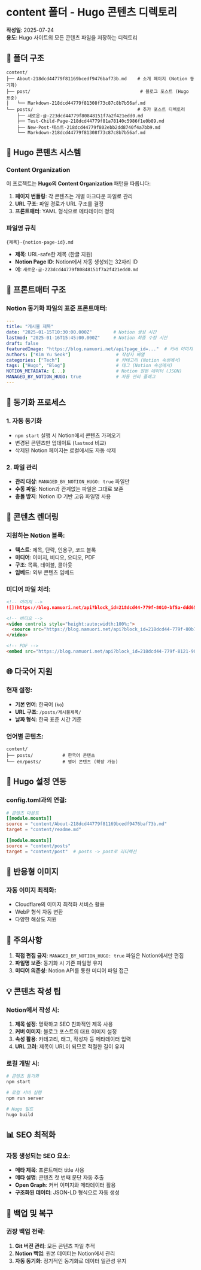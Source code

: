 # content 폴더 - Hugo 콘텐츠 디렉토리

**작성일**: 2025-07-24  
**용도**: Hugo 사이트의 모든 콘텐츠 파일을 저장하는 디렉토리

## 📁 폴더 구조

```
content/
├── About-218dcd44779f81169bcedf9476baf73b.md    # 소개 페이지 (Notion 동기화)
├── post/                                         # 블로그 포스트 (Hugo 표준)
│   └── Markdown-218dcd44779f81308f73c87c8b7b56af.md
└── posts/                                       # 추가 포스트 디렉토리
    ├── 새로운-글-223dcd44779f80848151f7a2f421edd0.md
    ├── Test-Child-Page-218dcd44779f81a78140c5986f1e0b89.md
    ├── New-Post-테스트-218dcd44779f802ebb2dd8740f4a7bb9.md
    └── Markdown-218dcd44779f81308f73c87c8b7b56af.md
```

## 🔑 Hugo 콘텐츠 시스템

### Content Organization
이 프로젝트는 **Hugo의 Content Organization** 패턴을 따릅니다:

1. **페이지 번들링**: 각 콘텐츠는 개별 마크다운 파일로 관리
2. **URL 구조**: 파일 경로가 URL 구조를 결정
3. **프론트매터**: YAML 형식으로 메타데이터 정의

### 파일명 규칙
```
{제목}-{notion-page-id}.md
```

- **제목**: URL-safe한 제목 (한글 지원)
- **Notion Page ID**: Notion에서 자동 생성되는 32자리 ID
- 예: `새로운-글-223dcd44779f80848151f7a2f421edd0.md`

## 📄 프론트매터 구조

### Notion 동기화 파일의 표준 프론트매터:
```yaml
---
title: "게시물 제목"
date: "2025-01-15T10:30:00.000Z"        # Notion 생성 시간
lastmod: "2025-01-16T15:45:00.000Z"     # Notion 최종 수정 시간
draft: false
featuredImage: "https://blog.namuori.net/api?page_id=..."  # 커버 이미지
authors: ["Kim Yu Seok"]                 # 작성자 배열
categories: ["Tech"]                     # 카테고리 (Notion 속성에서)
tags: ["Hugo", "Blog"]                   # 태그 (Notion 속성에서)
NOTION_METADATA: {...}                   # Notion 원본 데이터 (JSON)
MANAGED_BY_NOTION_HUGO: true             # 자동 관리 플래그
---
```

## 🔄 동기화 프로세스

### 1. **자동 동기화**
- `npm start` 실행 시 Notion에서 콘텐츠 가져오기
- 변경된 콘텐츠만 업데이트 (`lastmod` 비교)
- 삭제된 Notion 페이지는 로컬에서도 자동 삭제

### 2. **파일 관리**
- **관리 대상**: `MANAGED_BY_NOTION_HUGO: true` 파일만
- **수동 파일**: Notion과 관계없는 파일은 그대로 보존
- **충돌 방지**: Notion ID 기반 고유 파일명 사용

## 🎨 콘텐츠 렌더링

### 지원하는 Notion 블록:
- **텍스트**: 제목, 단락, 인용구, 코드 블록
- **미디어**: 이미지, 비디오, 오디오, PDF
- **구조**: 목록, 테이블, 콜아웃
- **임베드**: 외부 콘텐츠 임베드

### 미디어 파일 처리:
```markdown
<!-- 이미지 -->
![](https://blog.namuori.net/api?block_id=218dcd44-779f-8010-bf5a-ddd655a2b9b6)

<!-- 비디오 -->
<video controls style="height:auto;width:100%;">
  <source src="https://blog.namuori.net/api?block_id=218dcd44-779f-80b7-874e-cf89660a77b1">
</video>

<!-- PDF -->
<embed src="https://blog.namuori.net/api?block_id=218dcd44-779f-8121-90fc-e873855c3adf" type="application/pdf" />
```

## 🌐 다국어 지원

### 현재 설정:
- **기본 언어**: 한국어 (`ko`)
- **URL 구조**: `/posts/게시물제목/`
- **날짜 형식**: 한국 표준 시간 기준

### 언어별 콘텐츠:
```
content/
├── posts/           # 한국어 콘텐츠
└── en/posts/        # 영어 콘텐츠 (확장 가능)
```

## 🔧 Hugo 설정 연동

### config.toml과의 연결:
```toml
# 콘텐츠 마운트
[[module.mounts]]
source = "content/About-218dcd44779f81169bcedf9476baf73b.md"
target = "content/readme.md"

[[module.mounts]]
source = "content/posts"
target = "content/post"  # posts -> post로 리디렉션
```

## 📱 반응형 이미지

### 자동 이미지 최적화:
- Cloudflare의 이미지 최적화 서비스 활용
- WebP 형식 자동 변환
- 다양한 해상도 지원

## 🚨 주의사항

1. **직접 편집 금지**: `MANAGED_BY_NOTION_HUGO: true` 파일은 Notion에서만 편집
2. **파일명 보존**: 동기화 시 기존 파일명 유지
3. **미디어 의존성**: Notion API를 통한 미디어 파일 접근

## 💡 콘텐츠 작성 팁

### Notion에서 작성 시:
1. **제목 설정**: 명확하고 SEO 친화적인 제목 사용
2. **커버 이미지**: 블로그 포스트의 대표 이미지 설정
3. **속성 활용**: 카테고리, 태그, 작성자 등 메타데이터 입력
4. **URL 고려**: 제목이 URL이 되므로 적절한 길이 유지

### 로컬 개발 시:
```bash
# 콘텐츠 동기화
npm start

# 로컬 서버 실행
npm run server

# Hugo 빌드
hugo build
```

## 📊 SEO 최적화

### 자동 생성되는 SEO 요소:
- **메타 제목**: 프론트매터 title 사용
- **메타 설명**: 콘텐츠 첫 번째 문단 자동 추출
- **Open Graph**: 커버 이미지와 메타데이터 활용
- **구조화된 데이터**: JSON-LD 형식으로 자동 생성

## 🔄 백업 및 복구

### 권장 백업 전략:
1. **Git 버전 관리**: 모든 콘텐츠 파일 추적
2. **Notion 백업**: 원본 데이터는 Notion에서 관리
3. **자동 동기화**: 정기적인 동기화로 데이터 일관성 유지